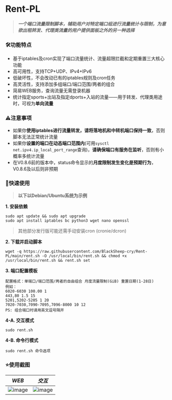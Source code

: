 # Rent-PL
> ***一个端口流量限制脚本，辅助用户对特定端口组进行流量统计与限制，为意欲出租转发、代理类流量的用户提供面板之外的另一种选择***

### 🛠功能特点
- 基于iptables及cron实现了端口流量统计、流量超限拦截和定期重置三大核心功能
- 高可用性，支持TCP+UDP、IPv4+IPv6
- 低破坏性，不会改动已有的iptables规则及cron任务
- 高灵活性，支持添加多组端口/端口范围/两者的组合
- 简易WEB服务，查询流量无需登录机器
- 统计指定sports+出站及指定dports+入站的流量——用于转发、代理类用途时，可视为****单向流量****

### ⚠注意事项
- 如果你****使用iptables进行流量转发，请将落地机和中转机端口保持一致****，否则脚本无法正常统计流量
- 如果你****设置的端口在动态端口范围内****(可用```sysctl net.ipv4.ip_local_port_range```查询)，****请确保端口有服务在监听****，否则有小概率多统计流量
- 在V0.8.6前的版本中，status命令显示的****月度限制发生变化是预期行为****，V0.8.6及以后则非预期

### 📑快速使用
> **以下以Debian/Ubuntu系统为示例**

****1. 安装依赖****

```
sudo apt update && sudo apt upgrade
sudo apt install iptables bc python3 wget nano openssl
```
> 其他部分发行版可能还需手动安装cron (cronie/dcron)

****2. 下载并启动脚本****
```
wget -q https://raw.githubusercontent.com/BlackSheep-cry/Rent-PL/main/rent.sh -O /usr/local/bin/rent.sh && chmod +x /usr/local/bin/rent.sh && rent.sh set
```

****3. 端口配置模板****
```
配置格式：单端口/端口范围/两者的自由组合 月度流量限制(GiB) 重置日期(1-28日)
例如：
6020-6030 100.00 1
443,80 1.5 15
5201,5202-5205 1 20 
7020-7030,7090-7095,7096-8000 10 12
PS: 组合端口时请用英文逗号隔开
```

****4-A. 交互模式****
```
sudo rent.sh
```

****4-B. 命令行模式****
```
sudo rent.sh 命令选项
```

### ⭐使用截图
|***WEB***|***交互***|
|---|---|
|![image](https://raw.githubusercontent.com/BlackSheep-cry/Rent-PL/main/images/WEB.png)|![image](https://raw.githubusercontent.com/BlackSheep-cry/Rent-PL/main/images/interactive2.png)|
